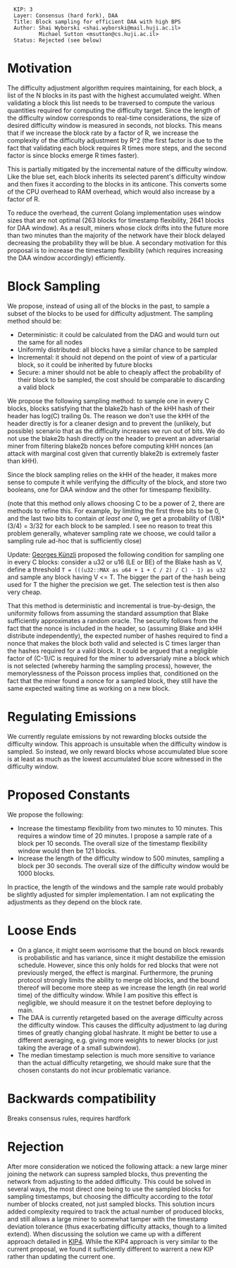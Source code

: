 ```
  KIP: 3
  Layer: Consensus (hard fork), DAA
  Title: Block sampling for efficient DAA with high BPS
  Author: Shai Wyborski <shai.wyborski@mail.huji.ac.il>
          Michael Sutton <msutton@cs.huji.ac.il>
  Status: Rejected (see below)
```

# Motivation
The difficulty adjustment algorithm requires maintaining, for each block, a list of the N blocks in its past with the highest accumulated weight. When validating a block this list needs to be traversed to compute the various quantities required for computing the difficulty target. Since the length of the difficulty window corresponds to real-time considerations, the size of desired difficulty window is measured in seconds, not blocks. This means that if we increase the block rate by a factor of R, we increase the complexity of the difficulty adjustment by R^2 (the first factor is due to the fact that validating each block requires R times more steps, and the second factor is since blocks emerge R times faster).

This is partially mitigated by the incremental nature of the difficulty window. Like the blue set, each block inherits its selected parent's difficulty window and then fixes it according to the blocks in its anticone. This converts some of the CPU overhead to RAM overhead, which would also increase by a factor of R.

To reduce the overhead, the current Golang implementation uses window sizes that are not optimal (263 blocks for timestamp flexibility, 2641 blocks for DAA window). As a result, miners whose clock drifts into the future more than two minutes than the majority of the network have their block delayed decreasing the probability they will be blue. A secondary motivation for this proposal is to increase the timestamp flexibility (which requires increasing the DAA window accordingly) efficiently.

# Block Sampling

We propose, instead of using all of the blocks in the past, to sample a subset of the blocks to be used for difficulty adjustment. The sampling method should be:

 * Deterministic: it could be calculated from the DAG and would turn out the same for all nodes
 * Uniformly distributed: all blocks have a similar chance to be sampled
 * Incremental: it should not depend on the point of view of a particular block, so it could be inherited by future blocks
 * Secure: a miner should not be able to cheaply affect the probability of their block to be sampled, the cost should be comparable to discarding a valid block

We propose the following sampling method: to sample one in every C blocks, blocks satisfying that the blake2b hash of the kHH hash of their header has log(C) trailing 0s. The reason we don't use the kHH of the header directly is for a cleaner design and to prevent the (unlikely, but possible) scenario that as the difficulty increases we run out of bits. We do not use the blake2b hash directly on the header to prevent an adversarial miner from filtering blake2b nonces before computing kHH nonces (an attack with marginal cost given that currently blake2b is extremely faster than kHH).

Since the block sampling relies on the kHH of the header, it makes more sense to compute it while verifying the difficulty of the block, and store two booleans, one for DAA window and the other for timespamp flexibility.

(note that this method only allows choosing C to be a power of 2, there are methods to refine this. For example, by limiting the first three bits to be 0, and the last two bits to contain *at least one* 0, we get a probability of (1/8)\*(3/4) = 3/32 for each block to be sampled. I see no reason to treat this problem generally, whatever sampling rate we choose, we could tailor a sampling rule ad-hoc that is sufficiently close)

Update: [Georges Künzli](https://github.com/tiram88) proposed the following condition for sampling one in every C blocks: consider a u32 or u16 (LE or BE) of the Blake hash as V, define a threshold
``T = (((u32::MAX as u64 + 1 + C / 2) / C) - 1) as u32``
and sample any block having V <= T. The bigger the part of the hash being used for T the higher the precision we get. The selection test is then also very cheap.

That this method is deterministic and incremental is true-by-design, the uniformity follows from assuming the standard assumption that Blake sufficiently approximates a random oracle. The security follows from the fact that the nonce is included in the header, so (assuming Blake and kHH distribute independently), the expected number of hashes required to find a nonce that makes the block both valid and selected is C times larger than the hashes required for a valid block. It could be argued that a negligible factor of (C-1)/C is required for the miner to adversarialy mine a block which is not selected (whereby harming the sampling process), however, the memorylessness of the Poisson process implies that, conditioned on the fact that the miner found a nonce for a sampled block, they still have the same expected waiting time as working on a new block.

# Regulating Emissions

We currently regulate emissions by not rewarding blocks outside the difficulty window. This approach is unsuitable when the difficulty window is sampled. So instead, we only reward blocks whose accumulated blue score is at least as much as the lowest accumulated blue score witnessed in the difficulty window.

# Proposed Constants

We propose the following:

 * Increase the timestamp flexibility from two minutes to 10 minutes. This requires a window time of 20 minutes. I propose a sample rate of a block per 10 seconds. The overall size of the timestamp flexibility window would then be 121 blocks.
 * Increase the length of the difficulty window to 500 minutes, sampling a block per 30 seconds. The overall size of the difficulty window would be 1000 blocks.

In practice, the length of the windows and the sample rate would probably be slightly adjusted for simpler implementation. I am not explicating the adjustments as they depend on the block rate.

# Loose Ends

 * On a glance, it might seem worrisome that the bound on block rewards is probabilistic and has variance, since it might destabilize the emission schedule. However, since this only holds for red blocks that were not previously merged, the effect is marginal. Furthermore, the pruning protocol strongly limits the ability to merge old blocks, and the bound thereof will become more steep as we increase the length (in real world time) of the difficulty window. While I am positive this effect is negligible, we should measure it on the testnet before deploying to main. 
 * The DAA is currently retargeted based on the average difficulty across the difficulty window. This causes the difficulty adjustment to lag during times of greatly changing global hashrate. It might be better to use a different averaging, e.g. giving more weights to newer blocks (or just taking the average of a small subwindow). 
 * The median timestamp selection is much more sensitive to variance than the actual difficulty retargeting, we should make sure that the chosen constants do not incur problematic variance.

# Backwards compatibility
Breaks consensus rules, requires hardfork

# Rejection
After more consideration we noticed the following attack: a new large miner joining the network can supress sampled blocks, thus preventing the network from adjusting to the added difficulty. This could be solved in several ways, the most direct one being to use the sampled blocks for sampling timestamps, but choosing the difficulty according to the *total* number of blocks created, not just sampled blocks. This solution incurs added complexity required to track the actual number of produced blocks, and still allows a large miner to somewhat tamper with the timestamp deviation tolerance (thus exacerbating difficulty attacks, though to a limited extend). When discussing the solution we came up with a different approach detailed in [KIP4](kip-0004.md). While the KIP4 approach is very similar to the current proposal, we found it sufficiently different to warrent a new KIP rather than updating the current one.

